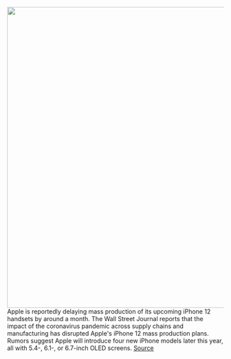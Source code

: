 <img src='https://cdn.vox-cdn.com/thumbor/qIZjkb-fY8s2kQF05juGHmM46B4=/0x0:2040x1360/1200x800/filters:focal(857x517:1183x843)/cdn.vox-cdn.com/uploads/chorus_image/image/66714038/akrales_190913_3666_0391.0.jpg' width='700px' /><br/>
Apple is reportedly delaying mass production of its upcoming iPhone 12 handsets by around a month. The Wall Street Journal reports that the impact of the coronavirus pandemic across supply chains and manufacturing has disrupted Apple's iPhone 12 mass production plans. Rumors suggest Apple will introduce four new iPhone models later this year, all with 5.4-, 6.1-, or 6.7-inch OLED screens.
<a href='https://www.theverge.com/2020/4/27/21238081/apple-iphone-12-mass-production-delay-rumors-coronavirus-impact'> Source <a/>